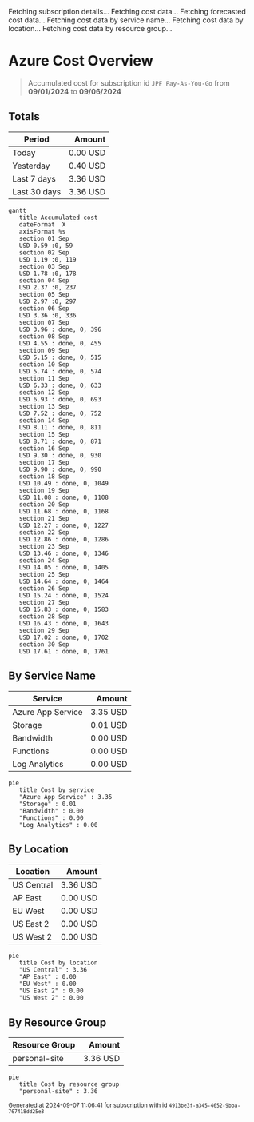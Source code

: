 Fetching subscription details...
Fetching cost data...
Fetching forecasted cost data...
Fetching cost data by service name...
Fetching cost data by location...
Fetching cost data by resource group...
# Azure Cost Overview

> Accumulated cost for subscription id `JPF Pay-As-You-Go` from **09/01/2024** to **09/06/2024**

## Totals

|Period|Amount|
|---|---:|
|Today|0.00 USD|
|Yesterday|0.40 USD|
|Last 7 days|3.36 USD|
|Last 30 days|3.36 USD|

```mermaid
gantt
   title Accumulated cost
   dateFormat  X
   axisFormat %s
   section 01 Sep
   USD 0.59 :0, 59
   section 02 Sep
   USD 1.19 :0, 119
   section 03 Sep
   USD 1.78 :0, 178
   section 04 Sep
   USD 2.37 :0, 237
   section 05 Sep
   USD 2.97 :0, 297
   section 06 Sep
   USD 3.36 :0, 336
   section 07 Sep
   USD 3.96 : done, 0, 396
   section 08 Sep
   USD 4.55 : done, 0, 455
   section 09 Sep
   USD 5.15 : done, 0, 515
   section 10 Sep
   USD 5.74 : done, 0, 574
   section 11 Sep
   USD 6.33 : done, 0, 633
   section 12 Sep
   USD 6.93 : done, 0, 693
   section 13 Sep
   USD 7.52 : done, 0, 752
   section 14 Sep
   USD 8.11 : done, 0, 811
   section 15 Sep
   USD 8.71 : done, 0, 871
   section 16 Sep
   USD 9.30 : done, 0, 930
   section 17 Sep
   USD 9.90 : done, 0, 990
   section 18 Sep
   USD 10.49 : done, 0, 1049
   section 19 Sep
   USD 11.08 : done, 0, 1108
   section 20 Sep
   USD 11.68 : done, 0, 1168
   section 21 Sep
   USD 12.27 : done, 0, 1227
   section 22 Sep
   USD 12.86 : done, 0, 1286
   section 23 Sep
   USD 13.46 : done, 0, 1346
   section 24 Sep
   USD 14.05 : done, 0, 1405
   section 25 Sep
   USD 14.64 : done, 0, 1464
   section 26 Sep
   USD 15.24 : done, 0, 1524
   section 27 Sep
   USD 15.83 : done, 0, 1583
   section 28 Sep
   USD 16.43 : done, 0, 1643
   section 29 Sep
   USD 17.02 : done, 0, 1702
   section 30 Sep
   USD 17.61 : done, 0, 1761
```

## By Service Name

|Service|Amount|
|---|---:|
|Azure App Service|3.35 USD|
|Storage|0.01 USD|
|Bandwidth|0.00 USD|
|Functions|0.00 USD|
|Log Analytics|0.00 USD|

```mermaid
pie
   title Cost by service
   "Azure App Service" : 3.35
   "Storage" : 0.01
   "Bandwidth" : 0.00
   "Functions" : 0.00
   "Log Analytics" : 0.00
```

## By Location

|Location|Amount|
|---|---:|
|US Central|3.36 USD|
|AP East|0.00 USD|
|EU West|0.00 USD|
|US East 2|0.00 USD|
|US West 2|0.00 USD|

```mermaid
pie
   title Cost by location
   "US Central" : 3.36
   "AP East" : 0.00
   "EU West" : 0.00
   "US East 2" : 0.00
   "US West 2" : 0.00
```

## By Resource Group

|Resource Group|Amount|
|---|---:|
|personal-site|3.36 USD|

```mermaid
pie
   title Cost by resource group
   "personal-site" : 3.36
```

<sup>Generated at 2024-09-07 11:06:41 for subscription with id `4913be3f-a345-4652-9bba-767418dd25e3`</sup>

